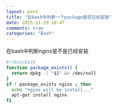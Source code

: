 ```yaml
---
layout: post
title: "在bash中判断一个package是否已经安装"
date: 2015-11-29 10:47
comments: true
categories: "Bash"
---
```

在bash中判断nginx是不是已经安装

``` bash
#!/bin/bash
function package_exists() {
  return dpkg -l "$1" &> /dev/null
}
if ! package_exists nginx ; then
  echo "nginx will be install..."
  apt-get install nginx
fi
```
